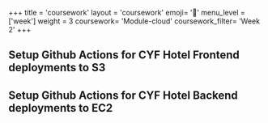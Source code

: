 +++
title = 'coursework'
layout = 'coursework'
emoji= '📝'
menu_level = ['week']
weight = 3
coursework= 'Module-cloud'
coursework_filter= 'Week 2'
+++

## Setup Github Actions for CYF Hotel Frontend deployments to S3

## Setup Github Actions for CYF Hotel Backend deployments to EC2
